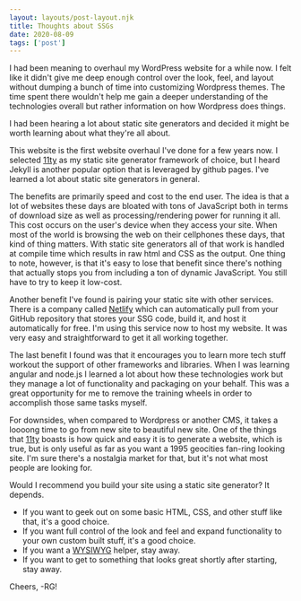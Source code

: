 ```yaml
---
layout: layouts/post-layout.njk 
title: Thoughts about SSGs
date: 2020-08-09
tags: ['post']
---
```

I had been meaning to overhaul my WordPress website for a while now.  I felt like it didn't give me deep enough control over the look, feel, and layout without dumping a bunch of time into customizing Wordpress themes. The time spent there wouldn't help me gain a deeper understanding of the technologies overall but rather information on how Wordpress does things.

<!-- Excerpt Start -->I had been hearing a lot about static site generators and decided it might be worth learning about what they're all about.<!-- Excerpt End -->

This website is the first website overhaul I've done for a few years now.  I selected [11ty](https://www.11ty.dev/) as my static site generator framework of choice, but I heard Jekyll is another popular option that is leveraged by github pages.  I've learned a lot about static site generators in general.

The benefits are primarily speed and cost to the end user.  The idea is that a lot of websites these days are bloated with tons of JavaScript both in terms of download size as well as processing/rendering power for running it all.  This cost occurs on the user's device when they access your site.  When most of the world is browsing the web on their cellphones these days, that kind of thing matters.
With static site generators all of that work is handled at compile time which results in raw html and CSS as the output.  One thing to note, however, is that it's easy to lose that benefit since there's nothing that actually stops you from including a ton of dynamic JavaScript.  You still have to try to keep it low-cost.

Another benefit I've found is pairing your static site with other services.  There is a company called [Netlify](https://www.netlify.com/) which can automatically pull from your GitHub repository that stores your SSG code, build it, and host it automatically for free.
I'm using this service now to host my website.  It was very easy and straightforward to get it all working together.

The last benefit I found was that it encourages you to learn more tech stuff workout the support of other frameworks and libraries.  When I was learning angular and node.js I learned a lot about how these technologies work but they manage a lot of functionality and packaging on your behalf.  This was a great opportunity for me to remove the training wheels in order to accomplish those same tasks myself.

For downsides, when compared to Wordpress or another CMS, it takes a loooong time to go from new site to beautiful new site.  One of the things that [11ty](https://www.11ty.dev/) boasts is how quick and easy it is to generate a website, which is true, but is only useful as far as you want a 1995 geocities fan-ring looking site.  I'm sure there's a nostalgia market for that, but it's not what most people are looking for.

Would I recommend you build your site using a static site generator?  It depends.
- <i class="fas fa-check"></i>If you want to geek out on some basic HTML, CSS, and other stuff like that, it's a good choice.
- <i class="fas fa-check"></i>If you want full control of the look and feel and expand functionality to your own custom built stuff, it's a good choice.
- <i class="fas fa-times"></i>If you want a [WYSIWYG](https://en.wikipedia.org/wiki/WYSIWYG) helper, stay away.
- <i class="fas fa-times"></i>If you want to get to something that looks great shortly after starting, stay away.

Cheers,
-RG!

